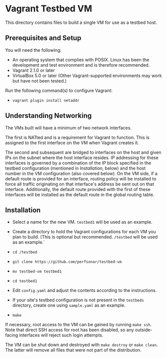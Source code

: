 # Vagrant Testbed VM

This directory contains files to build a single VM for use as a testbed host.


## Prerequisites and Setup

You will need the following:

 * An operating system that complies with POSIX.  Linux has been the development and test environment and is therefore recommended.
 * Vagrant 2.1.0 or later
 * VirtualBox 5.0 or later  (Other Vagrant-supported environments may work but have not been tested.)


Run the following command(s) to configure Vagrant:

 * `vagrant plugin install netaddr`


## Understanding Networking

The VMs built will have a minimum of two network interfaces.

The first is NATted and is a requirement for Vagrant to function.
This is assigned to the first interface on the VM when Vagrant creates
it.

The second and subsequent are bridged to interfaces on the host and
given IPs on the subnet where the host interface resides.  IP
addressing for these interfaces is governed by a combination of the IP
block specified in the testbed configuration (mentioned in
_Installation_, below) and the host number in the VM configuration
(also covered below).  On the VM side, if a default route is provided
for an interface, routing policy will be installed to force all
traffic originating on that interface's address be sent out on that
interface.  Additionally, the default route provided with the first of
these interfaces will be installed as the default route in the global
routing table.


## Installation

 * Select a name for the new VM.  `testbed1` will be used as an example.

 * Create a directory to hold the Vagrant configurations for each VM you plan to build.  (This is optional but recommended.  `/testbed` will be used as an example.`

 * `cd /testbed`
 * `git clone https://github.com/perfsonar/testbed-vm`
 * `mv testbed-vm testbed1`
 * `cd testbed1`
 * Edit `config.yaml` and adjust the contents according to the instructions.
 * If your site's testbed configuration is not present in the `testbeds` directory, create one using `sample.yaml` as an example.
 * `make`

If necessary, root access to the VM can be gained by running `make
ssh`.  Note that direct SSH access for root has been disabled, so any
outside-facing interfaces will reject such login attempts.

The VM can be shut down and destroyed with `make destroy` or `make
clean`.  The latter will remove all files that were not part of the
distribution.
